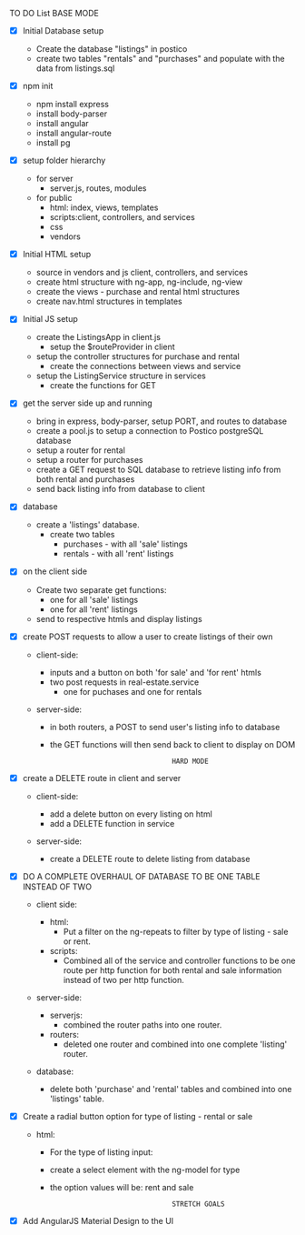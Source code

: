 TO DO List
                                            BASE MODE
- [x] Initial Database setup
    - Create the database "listings" in postico
    - create two tables "rentals" and "purchases" and populate with the data from 
      listings.sql   
    
- [x] npm init
    - npm install express
    - install body-parser
    - install angular
    - install angular-route
    - install pg

- [x] setup folder hierarchy
    - for server 
        - server.js, routes, modules
    - for public
        - html: index, views, templates
        - scripts:client, controllers, and services
        - css
        - vendors

- [x] Initial HTML setup 
    - source in vendors and js client, controllers, and services
    - create html structure with ng-app, ng-include, ng-view
    - create the views - purchase and rental html structures
    - create nav.html structures in templates

- [x] Initial JS setup
    - create the ListingsApp in client.js
        - setup the $routeProvider in client
    - setup the controller structures for purchase and rental
        - create the connections between views and service
    - setup the ListingService structure in services
        - create the functions for GET

- [x] get the server side up and running
    - bring in express, body-parser, setup PORT, and routes to database
    - create a pool.js to setup a connection to Postico postgreSQL database
    - setup a router for rental
    - setup a router for purchases
    - create a GET request to SQL database to retrieve listing info
         from both rental and purchases
    - send back listing info from database to client

- [x] database
    - create a 'listings' database. 
        - create two tables 
            - purchases - with all 'sale' listings
            - rentals - with all 'rent' listings

- [x] on the client side 
    - Create two separate get functions:
        - one for all 'sale' listings
        - one for all 'rent' listings
    - send to respective htmls and display listings

- [x] create POST requests to allow a user to create listings of their own
    - client-side:
        - inputs and a button on both 'for sale' and 'for rent' htmls 
        - two post requests in real-estate.service
            - one for puchases and one for rentals

    - server-side: 
        - in both routers, a POST to send user's listing info to database
        - the GET functions will then send back to client to display on DOM
    
                                            HARD MODE

- [x] create a DELETE route in client and server
    - client-side:
        - add a delete button on every listing on html
        - add a DELETE function in service
    
    - server-side:
        - create a DELETE route to delete listing from database



- [x] DO A COMPLETE OVERHAUL OF DATABASE TO BE ONE TABLE INSTEAD OF TWO
    - client side: 
        - html: 
            - Put a filter on the ng-repeats to filter by type of listing - sale or rent.
        - scripts:
            - Combined all of the service and controller functions to be one route per http function for both
              rental and sale information instead of two per http function.
    
    - server-side:
        - serverjs:
            - combined the router paths into one router.
        - routers:
            - deleted one router and combined into one complete 'listing' router.
        
    - database: 
        - delete both 'purchase' and 'rental' tables and combined into one 'listings' table.

- [x] Create a radial button option for type of listing - rental or sale
    - html: 
        - For the type of listing input:
        - create a select element with the ng-model for type
        - the option values will be: rent and sale

                                            STRETCH GOALS

- [x] Add AngularJS Material Design to the UI